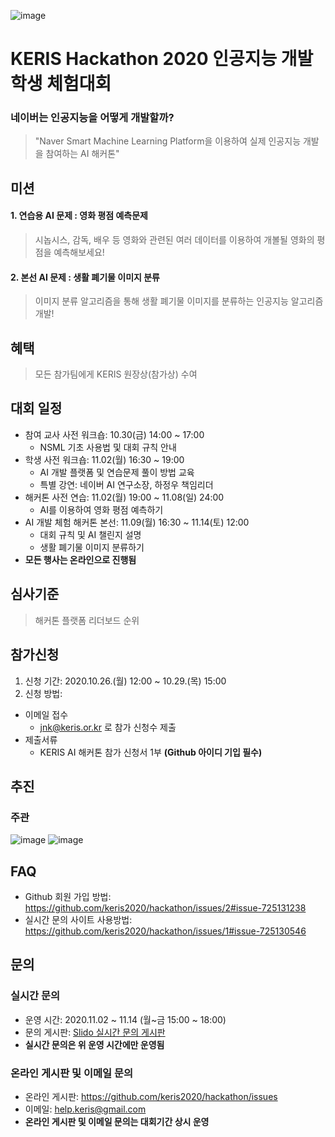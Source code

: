 ![image](https://user-images.githubusercontent.com/72900535/96531340-6ad27700-12c4-11eb-8431-445fc02f99bf.png)
# KERIS Hackathon 2020 인공지능 개발 학생 체험대회
### 네이버는 인공지능을 어떻게 개발할까?
> "Naver Smart Machine Learning Platform을 이용하여 실제 인공지능 개발을 참여하는 AI 해커톤"
  
## 미션
#### 1. 연습용 AI 문제 : 영화 평점 예측문제<br>
> 시놉시스, 감독, 배우 등 영화와 관련된 여러 데이터를 이용하여 개볼될 영화의 평점을 예측해보세요!
#### 2. 본선 AI 문제 : 생활 폐기물 이미지 분류
> 이미지 분류 알고리즘을 통해 생활 폐기물 이미지를 분류하는 인공지능 알고리즘 개발! 

## 혜택
> 모든 참가팀에게 KERIS 원장상(참가상) 수여

## 대회 일정
* 참여 교사 사전 워크숍: 10.30(금) 14:00 ~ 17:00 
  * NSML 기초 사용법 및 대회 규칙 안내
* 학생 사전 워크숍: 11.02(월) 16:30 ~ 19:00 
  * AI 개발 플랫폼 및 연습문제 풀이 방법 교육
  * 특별 강연: 네이버 AI 연구소장, 하정우 책임리더
* 해커톤 사전 연습: 11.02(월) 19:00 ~ 11.08(일) 24:00 
  * AI를 이용하여 영화 평점 예측하기
* AI 개발 체험 해커톤 본선: 11.09(월) 16:30 ~ 11.14(토) 12:00
  * 대회 규칙 및 AI 챌린지 설명
  * 생활 폐기물 이미지 분류하기
* **모든 행사는 온라인으로 진행됨**

## 심사기준
> 해커톤 플랫폼 리더보드 순위

## 참가신청
1. 신청 기간: 2020.10.26.(월) 12:00 ~ 10.29.(목) 15:00 <br>
2. 신청 방법: <br>
  + 이메일 접수
    + jnk@keris.or.kr 로 참가 신청수 제출
  + 제출서류
    + KERIS AI 해커톤 참가 신청서 1부 **(Github 아이디 기입 필수)**

## 추진
### 주관
![image](https://user-images.githubusercontent.com/72900535/96530265-0b736780-12c2-11eb-81c5-a0575545e438.png)
![image](https://user-images.githubusercontent.com/72900535/96530750-0662e800-12c3-11eb-817e-96058b8cf3aa.png)

## FAQ
* Github 회원 가입 방법: https://github.com/keris2020/hackathon/issues/2#issue-725131238 <br>
* 실시간 문의 사이트 사용방법: https://github.com/keris2020/hackathon/issues/1#issue-725130546

## 문의

### 실시간 문의
* 운영 시간: 2020.11.02 ~ 11.14 (월~금 15:00 ~ 18:00)
* 문의 게시판: [Slido 실시간 문의 게시판](https://app.sli.do/event/f3usp3m1)
* **실시간 문의은 위 운영 시간에만 운영됨**
 
### 온라인 게시판 및 이메일 문의
* 온라인 게시판: https://github.com/keris2020/hackathon/issues
* 이메일: help.keris@gmail.com 
* **온라인 게시판 및 이메일 문의는 대회기간 상시 운영**
